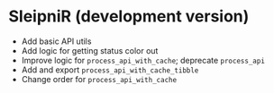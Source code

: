 # SleipniR (development version)

* Add basic API utils
* Add logic for getting status color out
* Improve logic for `process_api_with_cache`; deprecate `process_api`
* Add and export `process_api_with_cache_tibble`
* Change order for `process_api_with_cache`
